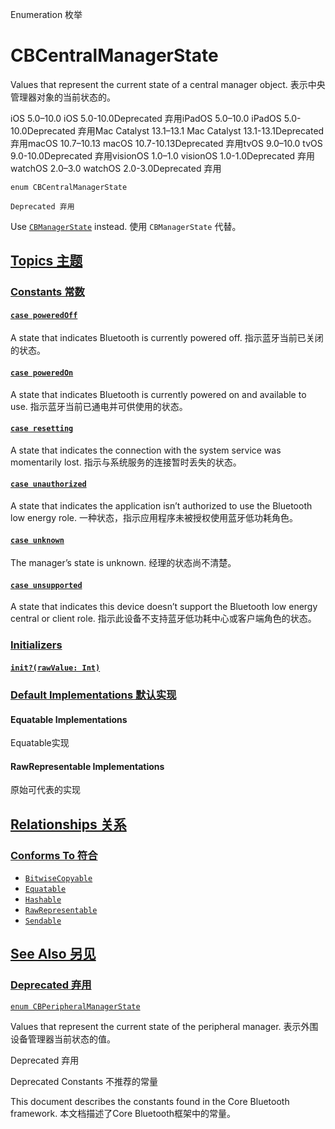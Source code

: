 Enumeration 枚举

# CBCentralManagerState

Values that represent the current state of a central manager object.
表示中央管理器对象的当前状态的。

iOS 5.0–10.0 iOS 5.0-10.0Deprecated 弃用iPadOS 5.0–10.0 iPadOS 5.0-10.0Deprecated 弃用Mac Catalyst 13.1–13.1 Mac Catalyst 13.1-13.1Deprecated 弃用macOS 10.7–10.13 macOS 10.7-10.13Deprecated 弃用tvOS 9.0–10.0 tvOS 9.0-10.0Deprecated 弃用visionOS 1.0–1.0 visionOS 1.0-1.0Deprecated 弃用watchOS 2.0–3.0 watchOS 2.0-3.0Deprecated 弃用

```
enum CBCentralManagerState
```

`Deprecated 弃用`

Use [`CBManagerState`](https://developer.apple.com/documentation/corebluetooth/cbmanagerstate) instead. 使用 `CBManagerState` 代替。



## [Topics 主题](https://developer.apple.com/documentation/corebluetooth/cbcentralmanagerstate#topics)

### [Constants 常数](https://developer.apple.com/documentation/corebluetooth/cbcentralmanagerstate#Constants)

#### [`case poweredOff`](https://developer.apple.com/documentation/corebluetooth/cbcentralmanagerstate/poweredoff)

A state that indicates Bluetooth is currently powered off.
指示蓝牙当前已关闭的状态。



#### [`case poweredOn`](https://developer.apple.com/documentation/corebluetooth/cbcentralmanagerstate/poweredon)

A state that indicates Bluetooth is currently powered on and available to use.
指示蓝牙当前已通电并可供使用的状态。



#### [`case resetting`](https://developer.apple.com/documentation/corebluetooth/cbcentralmanagerstate/resetting)

A state that indicates the connection with the system service was momentarily lost.
指示与系统服务的连接暂时丢失的状态。



#### [`case unauthorized`](https://developer.apple.com/documentation/corebluetooth/cbcentralmanagerstate/unauthorized)

A state that indicates the application isn’t authorized to use the Bluetooth low energy role.
一种状态，指示应用程序未被授权使用蓝牙低功耗角色。



#### [`case unknown`](https://developer.apple.com/documentation/corebluetooth/cbcentralmanagerstate/unknown)

The manager’s state is unknown.
经理的状态尚不清楚。



#### [`case unsupported`](https://developer.apple.com/documentation/corebluetooth/cbcentralmanagerstate/unsupported)

A state that indicates this device doesn’t support the Bluetooth low energy central or client role.
指示此设备不支持蓝牙低功耗中心或客户端角色的状态。



### [Initializers](https://developer.apple.com/documentation/corebluetooth/cbcentralmanagerstate#Initializers)

#### [`init?(rawValue: Int)`](https://developer.apple.com/documentation/corebluetooth/cbcentralmanagerstate/init(rawvalue:))



### [Default Implementations 默认实现](https://developer.apple.com/documentation/corebluetooth/cbcentralmanagerstate#Default-Implementations)

#### Equatable Implementations

Equatable实现



#### RawRepresentable Implementations

原始可代表的实现



## [Relationships 关系](https://developer.apple.com/documentation/corebluetooth/cbcentralmanagerstate#relationships)

### [Conforms To 符合](https://developer.apple.com/documentation/corebluetooth/cbcentralmanagerstate#conforms-to)

- [`BitwiseCopyable`](https://developer.apple.com/documentation/Swift/BitwiseCopyable)
- [`Equatable`](https://developer.apple.com/documentation/Swift/Equatable)
- [`Hashable`](https://developer.apple.com/documentation/Swift/Hashable)
- [`RawRepresentable`](https://developer.apple.com/documentation/Swift/RawRepresentable)
- [`Sendable`](https://developer.apple.com/documentation/Swift/Sendable)



## [See Also 另见](https://developer.apple.com/documentation/corebluetooth/cbcentralmanagerstate#see-also)

### [Deprecated 弃用](https://developer.apple.com/documentation/corebluetooth/cbcentralmanagerstate#Deprecated)

[`enum CBPeripheralManagerState`](https://developer.apple.com/documentation/corebluetooth/cbperipheralmanagerstate)

Values that represent the current state of the peripheral manager.
表示外围设备管理器当前状态的值。

Deprecated 弃用



Deprecated Constants 不推荐的常量

This document describes the constants found in the Core Bluetooth framework.
本文档描述了Core Bluetooth框架中的常量。
